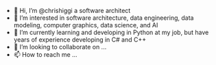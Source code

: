 - 👋 Hi, I’m @chrishiggi a software architect
- 👀 I’m interested in software architecture, data engineering, data modeling, computer graphics, data science, and AI
- 🌱 I’m currently learning and developing in Python at my job, but have years of experience developing in C# and C++
- 💞️ I’m looking to collaborate on ...
- 📫 How to reach me ...

<!---
chrishiggi/chrishiggi is a ✨ special ✨ repository because its `README.md` (this file) appears on your GitHub profile.
You can click the Preview link to take a look at your changes.
--->
